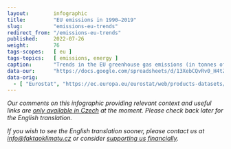 ```yaml
---
layout:        infographic
title:         "EU emissions in 1990–2019"
slug:          "emissions-eu-trends"
redirect_from: "/emissions-eu-trends"
published:     2022-07-26
weight:        76
tags-scopes:   [ eu ]
tags-topics:   [ emissions, energy ]
caption:       "Trends in the EU greenhouse gas emissions (in tonnes of CO2 equivalent) per sector, and their relative changes over the years. The total EU emissions in 1990 (5 billion tonnes of CO2eq) dropped by one quarter before 2019 (3.7 billion tonnes of CO2eq)."
data-our:      "https://docs.google.com/spreadsheets/d/13XebCQvRv0_H4tZSH09_nt_4yd9rSdTwaCyMJfx6AT0/edit?usp=sharing"
data-orig:
  - [ "Eurostat", "https://ec.europa.eu/eurostat/web/products-datasets/-/ENV_AIR_GGE" ]
---
```


_Our comments on this infographic providing relevant context and useful links are [only available in Czech](https://faktaoklimatu.cz/infografiky/emise-eu-vyvoj) at the moment. Please check back later for the English translation._

_If you wish to see the English translation sooner, please contact us at [info@faktaoklimatu.cz](mailto:info@faktaoklimatu.cz) or consider [supporting us financially](https://www.darujme.cz/projekt/1203742)._
